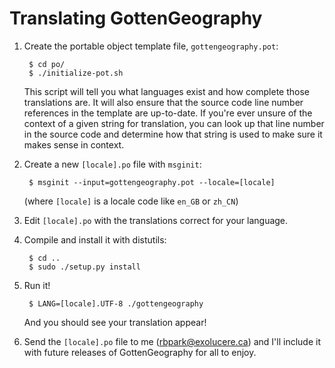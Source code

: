 # Translating GottenGeography

1. Create the portable object template file, `gottengeography.pot`:
    
        $ cd po/
        $ ./initialize-pot.sh
    
    This script will tell you what languages exist and how complete those
    translations are. It will also ensure that the source code line number
    references in the template are up-to-date. If you're ever unsure of the
    context of a given string for translation, you can look up that line number
    in the source code and determine how that string is used to make sure it
    makes sense in context.
    
2. Create a new `[locale].po` file with `msginit`:
    
        $ msginit --input=gottengeography.pot --locale=[locale]
    
    (where `[locale]` is a locale code like `en_GB` or `zh_CN`)
    
3. Edit `[locale].po` with the translations correct for your language.
    
4. Compile and install it with distutils:
    
        $ cd ..
        $ sudo ./setup.py install
    
5. Run it!
    
        $ LANG=[locale].UTF-8 ./gottengeography
    
    And you should see your translation appear!
    
6. Send the `[locale].po` file to me (rbpark@exolucere.ca) and I'll include it
with future releases of GottenGeography for all to enjoy.
